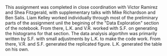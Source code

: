This assignment was completed in close coordination with Victor Ramirez and Shea Fitzgerald, with supplementary talks with Mike Richardson and Ben Salis. Liam Kelley worked individually through most of the preliminary parts of the assignment unil the begining of the "Data Exploration" section of the notebook. From there, L.K. and V.R. worked with S.F. on generating the histograms for that section. The data analysis algortihm was primarily written by S.F. with small adjustments by L.K. to make the code work. From there, V.R. and S.F. generated the replicated figure. L.K. generated the table on his own.
